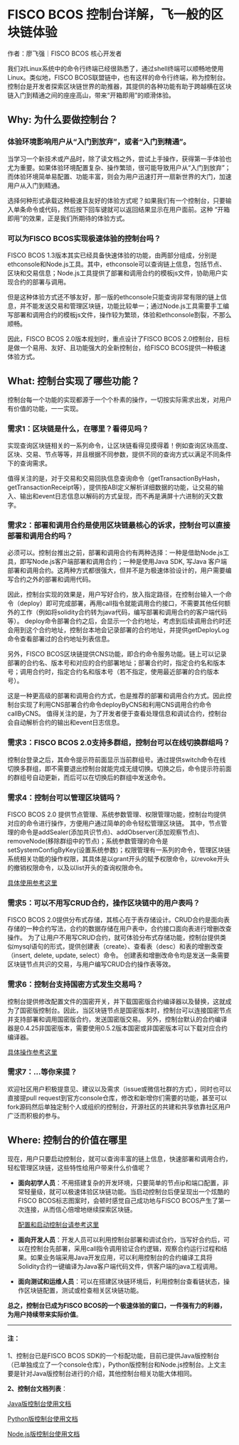 # FISCO BCOS 控制台详解，飞一般的区块链体验

作者：廖飞强｜FISCO BCOS 核心开发者

我们对Linux系统中的命令行终端已经很熟悉了，通过shell终端可以顺畅地使用Linux。类似地，FISCO BCOS联盟链中，也有这样的命令行终端，称为控制台。控制台是开发者探索区块链世界的助推器，其提供的各种功能有助于跨越横在区块链入门到精通之间的座座高山，带来“开箱即用”的顺滑体验。

## Why: 为什么要做控制台？

### 体验环境影响用户从“入门到放弃”，或者“入门到精通”。

当学习一个新技术或产品时，除了读文档之外，尝试上手操作，获得第一手体验也尤为重要。如果体验环境配置复杂、操作繁琐，很可能导致用户从“入门到放弃”；而体验环境简单易配置、功能丰富，则会为用户迅速打开一扇新世界的大门，加速用户从入门到精通。

选择何种形式承载这种极速且友好的体验方式呢？如果我们有一个控制台，只要输入单条命令或代码，然后按下回车键就可以返回结果显示在用户面前。这种 “开箱即用”的效果，正是我们所期待的体验方式。

### 可以为FISCO BCOS实现极速体验的控制台吗？

FISCO BCOS 1.3版本其实已经具备快速体验的功能，由两部分组成，分别是ethconsole和Node.js工具。其中，ethconsole可以查询链上信息，包括节点、区块和交易信息；Node.js工具提供了部署和调用合约的模板js文件，协助用户实现合约的部署与调用。

但是这种体验方式还不够友好，那一版的ethconsole只能查询非常有限的链上信息，并不能发送交易和管理区块链，功能比较单一；通过Node.js工具需要手工编写部署和调用合约的模板js文件，操作较为繁琐，体验和ethconsole割裂，不那么顺畅。

因此，FISCO BCOS 2.0版本规划时，重点设计了FISCO BCOS 2.0控制台，目标是做一个易用、友好、且功能强大的全新控制台，给FISCO BCOS提供一种极速体验方式。

## What: 控制台实现了哪些功能？

控制台每一个功能的实现都源于一个个朴素的操作，一切按实际需求出发，对用户有价值的功能，一一实现。

### 需求1：区块链是什么，在哪里？看得见吗？

实现查询区块链相关的一系列命令，让区块链看得见摸得着！例如查询区块高度、区块、交易、节点等等，并且根据不同参数，提供不同的查询方式以满足不同条件下的查询需求。

值得关注的是，对于交易和交易回执信息查询命令（getTransactionByHash，getTransactionReceipt等），提供按ABI定义解析详细数据的功能，让交易的输入、输出和event日志信息以解码的方式呈现，而不再是满屏十六进制的天文数字。

### 需求2：部署和调用合约是使用区块链最核心的诉求，控制台可以直接部署和调用合约吗？

必须可以。控制台推出之前，部署和调用合约有两种选择：一种是借助Node.js工具，即写Node.js客户端部署和调用合约；一种是使用Java SDK, 写Java 客户端部署和调用合约。这两种方式都很强大，但并不是为极速体验设计的，用户需要编写合约之外的部署和调用代码。

因此，控制台实现的效果是，用户写好合约，放入指定路径，在控制台输入一个命令（deploy）即可完成部署，再用call指令就能调用合约接口，不需要其他任何额外的工作（例如将solidity合约转为java代码，编写部署和调用合约的客户端代码等）。
deploy命令部署合约之后，会显示一个合约地址，考虑到后续调用合约时还会用到这个合约地址，控制台本地会记录部署的合约地址，并提供getDeployLog命令查看部署过的合约地址列表信息。

另外，FISCO BCOS区块链提供CNS功能，即合约命令服务功能。链上可以记录部署的合约名、版本号和对应的合约部署地址；部署合约时，指定合约名和版本号；调用合约时，指定合约名和版本号（若不指定，使用最近部署的合约版本号）。

这是一种更高级的部署和调用合约方式，也是推荐的部署和调用合约方式。因此控制台实现了利用CNS部署合约命令deployByCNS和利用CNS调用合约命令callByCNS。
值得关注的是，为了开发者便于查看处理信息和调试合约，控制台会自动解析合约的输出和event日志信息。

### 需求3：FISCO BCOS 2.0支持多群组，控制台可以在线切换群组吗？

控制台登录之后，其命令提示符前面显示当前群组号。通过提供switch命令在线切换多群组，即不需要退出控制台就能完成无缝切换。切换之后，命令提示符前面的群组号自动更新，而后可以在切换后的群组中发送命令。

### 需求4：控制台可以管理区块链吗？

FISCO BCOS 2.0 提供节点管理、系统参数管理、权限管理功能，控制台均提供对应的命令进行操作，方便用户通过简单的命令轻松管理区块链。
其中，节点管理的命令是addSealer(添加共识节点)、addObserver(添加观察节点)、removeNode(移除群组中的节点)；系统参数管理的命令是setSystemConfigByKey(设置系统参数)；权限管理有一系列的命令，管理区块链系统相关功能的操作权限，其具体是以grant开头的赋予权限命令，以revoke开头的撤销权限命令，以及以list开头的查询权限命令。

[具体使用参考这里](https://fisco-bcos-documentation.readthedocs.io/zh_CN/latest/docs/manual/console.html#grantpermissionmanager)

### 需求5：可以不用写CRUD合约，操作区块链中的用户表吗？

FISCO BCOS 2.0提供分布式存储，其核心在于表存储设计。CRUD合约是面向表存储的一种合约写法，合约的数据存储在用户表中，合约接口面向表进行增删改查操作。
为了让用户不用写CRUD合约，就可体验分布式存储功能，控制台提供类似mysql语句的形式，提供创建表（create）、查看表（desc）和表的增删改查（insert, delete, update, select）命令。
创建表和增删改命令均是发送一条需要区块链节点共识的交易，与用户编写CRUD合约操作表等效。

### 需求6：控制台支持国密方式发生交易吗？

控制台提供修改配置文件的国密开关，并下载国密版合约编译器以及替换，这就成为了国密版控制台。因此，当区块链节点是国密版本时，控制台可以连接国密节点并支持部署和调用国密版合约，发送国密版交易。
另外，控制台默认的合约编译器是0.4.25非国密版本，需要使用0.5.2版本国密或非国密版本可以下载对应合约编译器。

[具体操作参考这里](https://fisco-bcos-documentation.readthedocs.io/zh_CN/latest/docs/manual/console.html#jar)

### 需求7：...等你来提？

欢迎社区用户积极提意见、建议以及需求（issue或微信社群的方式），同时也可以直接提pull request到官方console仓库，修改和新增你们需要的功能，甚至可以fork源码然后单独定制个人或组织的控制台，开源社区的共建和共享依靠社区用户广泛而积极的参与。

## Where: 控制台的价值在哪里

现在，用户只要启动控制台，就可以查询丰富的链上信息，快速部署和调用合约，轻松管理区块链，这些特性给用户带来什么价值呢？

- **面向初学人员**：不用搭建复杂的开发环境，只要简单的节点ip和端口配置，非常轻量级，就可以极速体验区块链功能。当启动控制台后便呈现出一个炫酷的FISCO BCOS标志图案时，会顿时感觉自己成功地与FISCO BCOS产生了第一次连接，从而信心倍增地继续探索区块链。

  [配置和启动控制台请参考这里](https://fisco-bcos-documentation.readthedocs.io/zh_CN/latest/docs/manual/console.html#id8)

- **面向开发人员**：开发人员可以利用控制台部署和调试合约，当写好合约后，可以在控制台先部署，采用call指令调用验证合约逻辑，观察合约运行过程和结果。如果业务端采用Java开发应用，可以利用控制台的合约编译工具将Solidity合约一键编译为Java客户端代码文件，供客户端的java工程调用。

- **面向测试和运维人员**：可以在搭建区块链环境后，利用控制台查看链状态，操作区块链配置，测试或检查相关区块链功能。

**总之，控制台已成为FISCO BCOS的一个极速体验的窗口，一件强有力的利器，为用户持续带来实际价值**。

------

####  **注**：

1、控制台已是FISCO BCOS SDK的一个标配功能，目前已提供Java版控制台（已单独成立了一个console仓库），Python版控制台和Node.js控制台。上文主要是针对Java版控制台进行的介绍，其他控制台相关功能大体相同。

**2、控制台文档列表**：

[Java版控制台使用文档](https://fisco-bcos-documentation.readthedocs.io/zh_CN/latest/docs/manual/console.html )  

[Python版控制台使用文档](https://fisco-bcos-documentation.readthedocs.io/zh_CN/latest/docs/sdk/python_sdk/console.html)

[Node.js版控制台使用文档](https://fisco-bcos-documentation.readthedocs.io/zh_CN/latest/docs/sdk/nodejs_sdk/install.html#node-js-cli**)